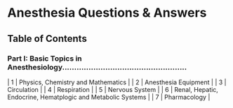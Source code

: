 # Anesthesia Questions & Answers


## Table of Contents
### Part I: Basic Topics in Anesthesiology....................................................

| 1 | Physics, Chemistry and Mathematics |
| 2 | Anesthesia Equipment |
| 3 | Circulation |
| 4 | Respiration | 
| 5 | Nervous System |
| 6 | Renal, Hepatic, Endocrine, Hematplogic and Metabolic Systems |
| 7 | Pharmacology |

<!-- | Part I|: Basic Topics in Anesthesiology.....................................................
|1 | [What is Anesthesia?](#what-is-aneshesia)| -->